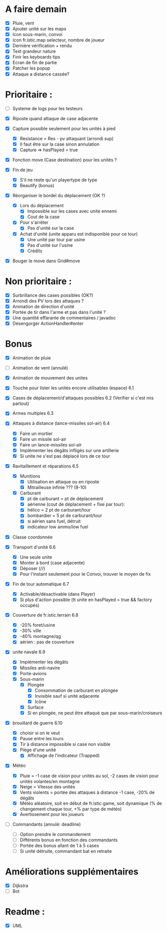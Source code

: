 # A faire demain

- [X] Pluie, vent
- [x] Ajouter unité sur les maps
- [X] Icon sous-marin, convoi
- [X] Icon fr.istic.map selecteur, nombre de joueur
- [X] Dernière vérification + rendu
- [X] Test grandeur nature
- [X] Finir les keyboards tips
- [X] Ecran de fin de partie
- [X] Patcher les popup
- [X] Attaque a distance cassée?

# Prioritaire :

- [ ] Systeme de logs pour les testeurs
- [X] Riposte quand attaque de case adjacente
- [X] Capture possible seulement pour les unités à pied
    - [X] Resistance = Res - pv attaquant (arrondi sup)
    - [X] Il faut être sur la case sinon annulation
    - [X] Capture => hasPlayed = true
- [X] Fonction move (Case destination) pour les unités ?

- [X] Fin de jeu
    - [X] S'il ne reste qu'un playertype de type
    - [X] Beautify (bonus)

- [X] Réorganiser le bordel du déplacement (OK ?)
    - [X] Lors du déplacement
        - [X] Impossible sur les cases avec unite ennemi
        - [X] Cout de la case
    - [X] Pour s'arrêter
        - [X] Pas d'unité sur la case
    - [X] Achat d'unité (unite apparu est indisponible pour ce tour)
        - [X] Une unité par tour par usine
        - [X] Pas d'unité sur l'usine
        - [X] Crédits
- [X] Bouger le move dans Grid#move

# Non prioritaire :

- [X] Surbrillance des cases possibles (OK?)
- [X] Arrondi des PV lors des attaques ?
- [X] Animation de direction d'unité
- [X] Portée de tir dans l'arme et pas dans l'unité ?
- [X] Une quantité effarante de commentaires / javadoc
- [X] Désengorger ActionHandler#enter

# Bonus

- [X] Animation de pluie
- [ ] Animation de vent (annulé)
- [X] Animation de mouvement des unites
- [X] Touche pour lister les unités encore utilisables (espace) 6.1
- [X] Cases de déplacement/d'attaques possibles 6.2 (Verifier si c'est mis partout)
- [X] Armes multiples 6.3
- [X] Attaques à distance (lance-missiles sol-air) 6.4
    - [X] Faire un mortier
    - [X] Faire un missile sol-air
    - [X] Faire un lance-missiles sol-air
    - [X] Implémenter les dégâts infligés sur une artillerie
    - [X] Si unite ne s'est pas déplacé lors de ce tour

- [X] Ravitaillement et réparations 6.5
    - [X] Munitions
        - [X] Utilisation en attaque ou en riposte
        - [X] Mitrailleuse infinie ??? (9-10)
    - [X] Carburant
        - [X] pt de carburant = pt de déplacement
        - [X] aérienne (cout de déplacement + fixe par tour):
        - [X] hélico = 2 pt de carburant/tour
        - [X] bombardier = 5 pt de carburant/tour
        - [X] si aérien sans fuel, détruit
        - [X] indicateur low ammo/low fuel
- [X] Classe coordonnée

- [X] Transport d'unité 6.6
    - [X] Une seule unite
    - [X] Monter à bord (case adjacente)
    - [X] Déposer (//)
    - [X] Pour l'instant seulement pour le Convoi, trouver le moyen de fix
- [X] Fin de tour automatique 6.7
    - [X] Activable/désactivable (dans Player)
    - [X] Si plus d'action possible (tt unite en hasPlayed = true && factory occupés)
- [X] Couverture de fr.istic.terrain 6.8
    - [X] -20% foret/usine
    - [X] -30% ville
    - [X] -40% montagne/qg
    - [X] aérien : pas de couverture
- [X] unite navale 6.9
    - [X] Implémenter les dégâts
    - [X] Missiles anti-navire
    - [X] Porte-avions
    - [X] Sous-marin
        - [X] Plongée
            - [X] Consommation de carburant en plongée
            - [X] Invisible sauf si unité adjacente
            - [X] Icône
        - [X] Surface
        - [X] Si en plongée, ne peut être attaqué que par sous-marin/croiseurs

- [X] brouillard de guerre 6.10
    - [X] choisir si on le veut
    - [X] Pause entre les tours
    - [X] Tir à distance impossible si case non visible
    - [X] Piège d'une unité
        - [X] Affichage de l'indicateur (Trapped)

- [X] Météo
    - [X] Pluie = -1 case de vision pour unités au sol, -2 cases de vision pour unités volantes/en montagne
    - [X] Neige = Vitesse des unités
    - [X] Vents violents = portée des attaques à distance -1 case, -20% de dégâts
    - [X] Météo aléatoire, soit en début de fr.istic.game, soit dynamique (% de changement chaque tour, +% par type de météo)
    - [X] Avertissement pour les joueurs

- [ ] Commandants (annulé: deadline)
    - [ ] Option prendre le commandement
    - [ ] Différents bonus en fonction des commandants
    - [ ] Portée des bonus allant de 1 à 5 cases
    - [ ] Si unité détruite, commandant bat en retraite

# Améliorations supplémentaires

- [X] Dijkstra
- [ ] Bot

# Readme :

- [X] UML